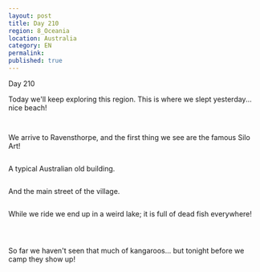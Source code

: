 ```yaml
---
layout: post
title: Day 210
region: 8_Oceania
location: Australia
category: EN
permalink:
published: true
---
```


Day 210

Today we'll keep exploring this region. This is where we slept yesterday... nice beach!

<p><a
href="https://lh3.googleusercontent.com/Ugr5t7-xkchJ5QZiglA6ZdxG_QXSxT-RsWZ-FHHbveCawP3DRHczzB_pis1zAHElM3eV3gA1Z9Lac9U1laqFyAlMGquLzl-BetOBwQHNofq958DuQRt6aY5lp7YF8avJ2sMeaYHkFvK5190AUfwwR6XzQ7X3Pvq0EuqABTvOrdAQVuLUhFBZTzVVwXn-a1bd-fvzY8c_Y7Kzmnbkym1cUUCu88ZT_D8tGT8DZMr9AEvsTAa4oHb8v85VqqJ_1tNb4fliLFm440wW2QBCJ6cJHhnDv4KZqC7Wcx41RcGByhAH_Pat8sp752vSrFyqmxTGjjwyaGm_sVPCVlfbcbyQuwsd-SfNSmMzuJStAJ5BqSnf49lMsAV8kiFNaEhdEOVRh-5-mvYEsuTtcVlN8KVxmsmUEAqg9LGnHiH1j7lpcKdBRP-QZAU_HavxH2k4Lb1RhDF72MOajYyQ3g2JJ9PaBqb0f9S-lvvGk0GIey5vtOo70bIo1K7KuJr5juGu52ncT1_OrdIYLhfeLktFnOXCzJuRJakTAuq00D8EUO0xqOykfBf0y9pFG5w9neL-hW6Y5l_ooMTzYtG6Gvvbkebtw85_j5ozzzmf08YoFLcveZfah3p1YeCHbMdMZnlv_EOAjdmqmmSmWUxe_U-TEQ-epc0U1-L1dj8KqUvLw9OrW8BZ9bfTh4IbQmzvVYBjc1Tmoc8tLcKSKBxlYsfWzrPx4DAu=w669-h502-no"><img 
src="https://lh3.googleusercontent.com/Ugr5t7-xkchJ5QZiglA6ZdxG_QXSxT-RsWZ-FHHbveCawP3DRHczzB_pis1zAHElM3eV3gA1Z9Lac9U1laqFyAlMGquLzl-BetOBwQHNofq958DuQRt6aY5lp7YF8avJ2sMeaYHkFvK5190AUfwwR6XzQ7X3Pvq0EuqABTvOrdAQVuLUhFBZTzVVwXn-a1bd-fvzY8c_Y7Kzmnbkym1cUUCu88ZT_D8tGT8DZMr9AEvsTAa4oHb8v85VqqJ_1tNb4fliLFm440wW2QBCJ6cJHhnDv4KZqC7Wcx41RcGByhAH_Pat8sp752vSrFyqmxTGjjwyaGm_sVPCVlfbcbyQuwsd-SfNSmMzuJStAJ5BqSnf49lMsAV8kiFNaEhdEOVRh-5-mvYEsuTtcVlN8KVxmsmUEAqg9LGnHiH1j7lpcKdBRP-QZAU_HavxH2k4Lb1RhDF72MOajYyQ3g2JJ9PaBqb0f9S-lvvGk0GIey5vtOo70bIo1K7KuJr5juGu52ncT1_OrdIYLhfeLktFnOXCzJuRJakTAuq00D8EUO0xqOykfBf0y9pFG5w9neL-hW6Y5l_ooMTzYtG6Gvvbkebtw85_j5ozzzmf08YoFLcveZfah3p1YeCHbMdMZnlv_EOAjdmqmmSmWUxe_U-TEQ-epc0U1-L1dj8KqUvLw9OrW8BZ9bfTh4IbQmzvVYBjc1Tmoc8tLcKSKBxlYsfWzrPx4DAu=w669-h502-no" class="oversize" alt=""></a></p>

<p><a
href="https://lh3.googleusercontent.com/P9jOZ_ShxFbU1UKjLzxTz60Xo1zak53Q3aLpPBNHIYvA2jAArbAKrp8uv8ZSsyb9YP_UYUlFhi8NlEuSoJLlxSZmS5KOTSJYW1IJOOYinrBeZstNvi7s__FkYQcjqbeBjuGWLKXQxYfOlc80zgSP6qYeOJgkBzPdtmgiovsmZpq6-rMui5plc7rO6kuhWPK9oubtxUSB5kVxXswaDJsdsokHJVPlJQyQX5mXTTSFoyX-ny1uSxR8hftPeCkEESgvJK-QI6122sci3mOqukQfFVn7rtt63mKaMIMV2P8zuobbiClmKZAYQWrblyGlZfeh12cbB_yFHdZoOFk7DMzJfjilbUknir3rj1J3zJZ2Ue8ENgKrOzjIDc8CuuwEFb_zwaiEiThLxMv_E6TaEiIIMkQe4UBawWTtPd5KjXE6TtWuot-tKvgFJ0icBBGd9PEK1JwX9TvfX4kOqdJGWLlly7232SXVu_cXlR8vN0lz0qzUlXHnTF9sF4y1uOM0WmWKJ3QuyLoi8Pam0FDT9ebMQ7cpZf6zodsu9aoQbBF_J8XWOAAPZPpefnsCvDe9gzcovZhQ_HKVScFHoVZvJJkQzdA-FWRE8ipbx5RYd3o1mHcNzOCqwjB-ADef-J1wEzJMP_rZR_AWgdIaopUuaLjlTT01kt9P6lZFmZYo9TEduqb1pLbG5kSsDeSMmHPJUQ7Q3oB1_tg_A5lcQ4f9_rvhvIUr=w836-h627-no"><img 
src="https://lh3.googleusercontent.com/P9jOZ_ShxFbU1UKjLzxTz60Xo1zak53Q3aLpPBNHIYvA2jAArbAKrp8uv8ZSsyb9YP_UYUlFhi8NlEuSoJLlxSZmS5KOTSJYW1IJOOYinrBeZstNvi7s__FkYQcjqbeBjuGWLKXQxYfOlc80zgSP6qYeOJgkBzPdtmgiovsmZpq6-rMui5plc7rO6kuhWPK9oubtxUSB5kVxXswaDJsdsokHJVPlJQyQX5mXTTSFoyX-ny1uSxR8hftPeCkEESgvJK-QI6122sci3mOqukQfFVn7rtt63mKaMIMV2P8zuobbiClmKZAYQWrblyGlZfeh12cbB_yFHdZoOFk7DMzJfjilbUknir3rj1J3zJZ2Ue8ENgKrOzjIDc8CuuwEFb_zwaiEiThLxMv_E6TaEiIIMkQe4UBawWTtPd5KjXE6TtWuot-tKvgFJ0icBBGd9PEK1JwX9TvfX4kOqdJGWLlly7232SXVu_cXlR8vN0lz0qzUlXHnTF9sF4y1uOM0WmWKJ3QuyLoi8Pam0FDT9ebMQ7cpZf6zodsu9aoQbBF_J8XWOAAPZPpefnsCvDe9gzcovZhQ_HKVScFHoVZvJJkQzdA-FWRE8ipbx5RYd3o1mHcNzOCqwjB-ADef-J1wEzJMP_rZR_AWgdIaopUuaLjlTT01kt9P6lZFmZYo9TEduqb1pLbG5kSsDeSMmHPJUQ7Q3oB1_tg_A5lcQ4f9_rvhvIUr=w836-h627-no" class="oversize" alt=""></a></p>

We arrive to Ravensthorpe, and the first thing we see are the famous Silo Art! 

<p><a
href="https://lh3.googleusercontent.com/sbAoll5PzYCrHh79Dio3L6HHgMhO8GVmWP4Ss1f5Ht65calD5ZgRWFTtTvut7qstG1fOeapveb9ol1J7DWcdk2LHsTnDnEA4kPxeooIexWWzliEPAgJ14-8umoPuMpO4K5R0eI8sevDaA0U02eyWxOpfmOUgcWXkvyLdNqf1IyhVPZV1PZz_Z5RsU3epUTU9k9h1Ra7HgGO-pQYbbFwo6kZOiDOB_qrTYUKe5vhgt4cC51o1cyFgQLCBsySAolhq4JE_3_gA2x8762NkNX-QVcUf4SaTG25rxUhwcgwwC8e8sOGAqb1jWLyERmC9soWx9gMXicYL57vX9OLEU3UbzdZtYZ1hFEt7gKeMtQL2pLyXey4SVJbq9NRWpMquXU18H0LCXSCKXwBDvpbVO6CNCZI2g3qQb-WAV-wkdm7oxAshNKLrRsSRZDHfbWdNLmLF1cpyfqAfI-NCt1dlVBzQzplpvFCn_s1cJ4xzr74QB4X_Sn66OShhS66GIMsdGqsgGFATAE3LzeCZNiOFjdYUF7dVbaQg6993bBd36gMwgz1WbYyNqIdgqjvE_ysUW319a09HHxJ1UZs3TU9s-63d44BHfUARzBfq4kiWi2CGnx61KvARBemSIL2X0kcKXlROixuhIHstPlkElsQdNH2qCmp3QQTSDEYZ8OhuN_1A6hVEnjlayzjwkz5ckMrqf3Oh7oPJTcjQr2-sDX7Ut6_hf-I_=w669-h502-no"><img 
src="https://lh3.googleusercontent.com/sbAoll5PzYCrHh79Dio3L6HHgMhO8GVmWP4Ss1f5Ht65calD5ZgRWFTtTvut7qstG1fOeapveb9ol1J7DWcdk2LHsTnDnEA4kPxeooIexWWzliEPAgJ14-8umoPuMpO4K5R0eI8sevDaA0U02eyWxOpfmOUgcWXkvyLdNqf1IyhVPZV1PZz_Z5RsU3epUTU9k9h1Ra7HgGO-pQYbbFwo6kZOiDOB_qrTYUKe5vhgt4cC51o1cyFgQLCBsySAolhq4JE_3_gA2x8762NkNX-QVcUf4SaTG25rxUhwcgwwC8e8sOGAqb1jWLyERmC9soWx9gMXicYL57vX9OLEU3UbzdZtYZ1hFEt7gKeMtQL2pLyXey4SVJbq9NRWpMquXU18H0LCXSCKXwBDvpbVO6CNCZI2g3qQb-WAV-wkdm7oxAshNKLrRsSRZDHfbWdNLmLF1cpyfqAfI-NCt1dlVBzQzplpvFCn_s1cJ4xzr74QB4X_Sn66OShhS66GIMsdGqsgGFATAE3LzeCZNiOFjdYUF7dVbaQg6993bBd36gMwgz1WbYyNqIdgqjvE_ysUW319a09HHxJ1UZs3TU9s-63d44BHfUARzBfq4kiWi2CGnx61KvARBemSIL2X0kcKXlROixuhIHstPlkElsQdNH2qCmp3QQTSDEYZ8OhuN_1A6hVEnjlayzjwkz5ckMrqf3Oh7oPJTcjQr2-sDX7Ut6_hf-I_=w669-h502-no" class="oversize" alt=""></a></p>

A typical Australian old building.

<p><a
href="https://lh3.googleusercontent.com/S4968DaUL4K_6Whe8we3wlcXTEfvd1UdGbF6jdALU3iOjEusR8h7MU-saFVkF6uI-0OnPrbcHCRKDzZNQXm4ySNXb0A7VlcW51RzOIQn0asbF8yrp_VogBvmcBthSWvjSlXBbsqR8aUT5xZwvEhKSFwCc3uzGq8hIiF4VzXDdevKxQ466gh3E1l7UebNaHQKuoBXHl6pF0MAuEoply3N0P-Pb5cVYF55BVKV77DiF3zjo2OvRmLIOyCQ0JVJG7McpTBQmZuB0__akwvBTENMwr8Vhay15Vt_V4mYSX9F-8tbYPzjoooC7Srqq2xlMV8ZFahu0eGMJMcZUgB-Kln3wMspE8cU-90ONTeIfiyFJohXnm9SsYFbTt2qBtn4V-bPQ_GibHktaBM8Quz2FJbBfdcyMGbBBlv_uvG8B3vpcL82LQCg59PMtsbLJU4oLF1azvW0dvK6g_eofS4n60dqVHWGWRZkRjCDd8eLzD-PRgwFUU4t30XCbnxlYPFD1i3BmOwW5mwU7HAj-KF-NqF1LcIYnLArRX5am57bjWhuYrsLJVM_V0nCwze_Q3hfcypbi4M6K9S9AGG1cMZYKwtLsK2IfFSBnSLQQjFrrm2YH41yT4AyPq-GRJ4Ivj12vN_xGmlTu-j-_fEJL0dXUPWagA2Hfx04kkklq83esztIBCB0HtrHrujmxNEnyzEkmxyOlpsMlc5rIxje_oqRx6DZ-uCT=w836-h627-no"><img 
src="https://lh3.googleusercontent.com/S4968DaUL4K_6Whe8we3wlcXTEfvd1UdGbF6jdALU3iOjEusR8h7MU-saFVkF6uI-0OnPrbcHCRKDzZNQXm4ySNXb0A7VlcW51RzOIQn0asbF8yrp_VogBvmcBthSWvjSlXBbsqR8aUT5xZwvEhKSFwCc3uzGq8hIiF4VzXDdevKxQ466gh3E1l7UebNaHQKuoBXHl6pF0MAuEoply3N0P-Pb5cVYF55BVKV77DiF3zjo2OvRmLIOyCQ0JVJG7McpTBQmZuB0__akwvBTENMwr8Vhay15Vt_V4mYSX9F-8tbYPzjoooC7Srqq2xlMV8ZFahu0eGMJMcZUgB-Kln3wMspE8cU-90ONTeIfiyFJohXnm9SsYFbTt2qBtn4V-bPQ_GibHktaBM8Quz2FJbBfdcyMGbBBlv_uvG8B3vpcL82LQCg59PMtsbLJU4oLF1azvW0dvK6g_eofS4n60dqVHWGWRZkRjCDd8eLzD-PRgwFUU4t30XCbnxlYPFD1i3BmOwW5mwU7HAj-KF-NqF1LcIYnLArRX5am57bjWhuYrsLJVM_V0nCwze_Q3hfcypbi4M6K9S9AGG1cMZYKwtLsK2IfFSBnSLQQjFrrm2YH41yT4AyPq-GRJ4Ivj12vN_xGmlTu-j-_fEJL0dXUPWagA2Hfx04kkklq83esztIBCB0HtrHrujmxNEnyzEkmxyOlpsMlc5rIxje_oqRx6DZ-uCT=w836-h627-no" class="oversize" alt=""></a></p>

And the main street of the village.

<p><a
href="https://lh3.googleusercontent.com/x01LJmc2Fi97VrvN-kLHljv1AzXx_vrtqw6NkPLUhDaMWFGeyzF4WrWfPQ6Dfr8er1jloru4XaS1wCLs2rqO8c9i9rc926cpDaXJdFRIdnS3__q_7VXvgW6JDnaA1ez-s9F5gAahuMwQHbt406ov0-vJ2KBbgwiY__X25TZhq9aE2CGNCPnw1yLSPsFqzeYhL9FWF0NhaVpq40G7bIpbSCngDCqAcb7ViTrChSOimuBkUFV_vXxUy4uGAYeeBuVpwzLymqTPPfxwKUosGXfv3UHcSPz9BO_fBVaHqWFFenSaGojez4R5a_TObizscUC9v7W1pWhpIMVVPOBGhbJWpWNqPO-iobGRELUi3s1N-h9inifJRStCCJ4hdbQ9xprID2MBCZZnZsVTsqS41AgdE-6jw-aGM3Vw42mcyMxLXsfjzhly5JaksYzmW-OjyhQf1tkf7Zzb3wgbld_XubjmzSS8JfAxA91uRV7G8FMw4ct5lSajdSOkirXiqShcmzOweyaD2jmllgCWNhfaV5ZqXHY9mMCvMeKJ-bHHMvTfOqh5mxOhpYzntRTa0WEhGosoagWzaPckcJNPUukwqI-aIYCvjhVKYs-y8hvkGkt_tXZUlbiO7tjM6SCM2nOhVB4FEweZNsmLQiCRbDhBiONmMB16G82YomDqanrRWxVgCyGq80SdhEHSTN2--cdZeJYtQuQNyxFBkGrfRzfdArwHgzmb=w836-h627-no"><img 
src="https://lh3.googleusercontent.com/x01LJmc2Fi97VrvN-kLHljv1AzXx_vrtqw6NkPLUhDaMWFGeyzF4WrWfPQ6Dfr8er1jloru4XaS1wCLs2rqO8c9i9rc926cpDaXJdFRIdnS3__q_7VXvgW6JDnaA1ez-s9F5gAahuMwQHbt406ov0-vJ2KBbgwiY__X25TZhq9aE2CGNCPnw1yLSPsFqzeYhL9FWF0NhaVpq40G7bIpbSCngDCqAcb7ViTrChSOimuBkUFV_vXxUy4uGAYeeBuVpwzLymqTPPfxwKUosGXfv3UHcSPz9BO_fBVaHqWFFenSaGojez4R5a_TObizscUC9v7W1pWhpIMVVPOBGhbJWpWNqPO-iobGRELUi3s1N-h9inifJRStCCJ4hdbQ9xprID2MBCZZnZsVTsqS41AgdE-6jw-aGM3Vw42mcyMxLXsfjzhly5JaksYzmW-OjyhQf1tkf7Zzb3wgbld_XubjmzSS8JfAxA91uRV7G8FMw4ct5lSajdSOkirXiqShcmzOweyaD2jmllgCWNhfaV5ZqXHY9mMCvMeKJ-bHHMvTfOqh5mxOhpYzntRTa0WEhGosoagWzaPckcJNPUukwqI-aIYCvjhVKYs-y8hvkGkt_tXZUlbiO7tjM6SCM2nOhVB4FEweZNsmLQiCRbDhBiONmMB16G82YomDqanrRWxVgCyGq80SdhEHSTN2--cdZeJYtQuQNyxFBkGrfRzfdArwHgzmb=w836-h627-no" class="oversize" alt=""></a></p>

While we ride we end up in a weird lake; it is full of dead fish everywhere!

<p><a
href="https://lh3.googleusercontent.com/eV_T-DzsY8hBVBElfdBWZ9gFuRam_OaKG15hJJXWN2Za7KuH_XgREQ5Ls_S6_VCCdaQ6vwrSxQKry5i2AfgVS011ZlyaoIOtyJy8MoqSLEVj-A5izAduAuVvnAXGULrcUKtOkn6ZMKoMr10SSrXxTYg3fKgjEhhYkVc0nf80jNR6yVcFqH97TWtfJ_ZJ72jdt7c2md31sr3SKN7Jzk88tuM_Mu1OFKMnJ62Gk7rgXXDO5qlT5FGOZ5fTxpR47j-CyhFGyODjyPgmz6b-GFZ6ITb4kdNDJYViZQ-_faTPs9NivgV4HIJKNJikeEi_X3aP43ATBBPkQAPMvM3fB7nRahxZkxJoHBD9f5gjA2qY9PBvjWaHkMHw8ahQtA9JopCLP4fp6-8HYMcf8DmAn1IL7DbNU4N2YKv3ksPGFN_kofoGUsbU_N2_5M_2YFDqf59TFVDnXLk0wxJJ6uRk7EdHl6sM4pMNuvZ54bcOCPZRNV5V3ccrg3Pk8NaFt0jGPxyOvUiLInB6BjPFw_y-_4w413Q0ahU0Lvs96wQ7aE-nNIaz_A72ahXMytj8KajsZdsjhtnV-ncwsATJaP2SinYhZsVUaupn20S3f-wd6WnAJ_h5L1hti2tTHoi_1bFW5cPXPp3I9aP5Fe0yIW06SYedGsKX7XQB7aPveK0hTHIz0fY76Nkej3x0dgszdwJBMyi33Tq0RyHqX-236uz12I0wGJN3=w836-h627-no"><img 
src="https://lh3.googleusercontent.com/eV_T-DzsY8hBVBElfdBWZ9gFuRam_OaKG15hJJXWN2Za7KuH_XgREQ5Ls_S6_VCCdaQ6vwrSxQKry5i2AfgVS011ZlyaoIOtyJy8MoqSLEVj-A5izAduAuVvnAXGULrcUKtOkn6ZMKoMr10SSrXxTYg3fKgjEhhYkVc0nf80jNR6yVcFqH97TWtfJ_ZJ72jdt7c2md31sr3SKN7Jzk88tuM_Mu1OFKMnJ62Gk7rgXXDO5qlT5FGOZ5fTxpR47j-CyhFGyODjyPgmz6b-GFZ6ITb4kdNDJYViZQ-_faTPs9NivgV4HIJKNJikeEi_X3aP43ATBBPkQAPMvM3fB7nRahxZkxJoHBD9f5gjA2qY9PBvjWaHkMHw8ahQtA9JopCLP4fp6-8HYMcf8DmAn1IL7DbNU4N2YKv3ksPGFN_kofoGUsbU_N2_5M_2YFDqf59TFVDnXLk0wxJJ6uRk7EdHl6sM4pMNuvZ54bcOCPZRNV5V3ccrg3Pk8NaFt0jGPxyOvUiLInB6BjPFw_y-_4w413Q0ahU0Lvs96wQ7aE-nNIaz_A72ahXMytj8KajsZdsjhtnV-ncwsATJaP2SinYhZsVUaupn20S3f-wd6WnAJ_h5L1hti2tTHoi_1bFW5cPXPp3I9aP5Fe0yIW06SYedGsKX7XQB7aPveK0hTHIz0fY76Nkej3x0dgszdwJBMyi33Tq0RyHqX-236uz12I0wGJN3=w836-h627-no" class="oversize" alt=""></a></p>

<p><a
href="https://lh3.googleusercontent.com/BfQcRctkHx20YdGV66gR-TMAMjVGF_JoxJm1GipX_m7IXwCQHlU296gsXwEjPFQJhZFS-Lp3CKlYkRbtQbcY__FrUSS0nXAj8omh0UGWEqpS7oBohmsfhKbDQP8WGKfD7SENIy42telSdLt9WsfbqzHn3idwk7BnB1PFrkI5My-AUU-nlga1pYsPGfM0FM1vGhnwo6g_Zp6cUXzmztkylm_ObpV58u7S9zvtpP_LXBUuruKisZIbABzMEEK3gEqrmwsP7ohhMSrgecEUEcHlixPUT8YF3-klFcAPhVoWR5Vv4UKOikPLHSKu0VOr4BJ3dzVJBKCOmJmUvFniW2Hz32_ps7xyCUU2DCuIkToQi5oQmYo62-elyrkkaIxHnGSWnYnKn-XquiYkn72WkE0HFAHICm6Grkcmcq3YZzynBteqq_3JRzor3JbqrmQ3waxFFwuEH5T3FXbMHZ5KWehRR48K7uNv2o6CloQJTVo9xDk_VJlCvDwUdhvgLoPbvje5fgqM4WlEFRwerCyKcoLomI3uhLzKoDDX_ibxSbiVdeZlposPCphmJZPp4GP2h5uwDMt7LudpYSmvPFl4RIKNNAA5etSyGw5D9wmdDl60qdqGhVR3dSSOD4JaKjLtr6H7XRIgXgEDmhtOVHqbPGz9syFPE2Ot6elD5LPp3M7dMX0J8POGb8muFZHqK5FRMH7h30zAUYjGq9lnC19BZs4nrCFb=w836-h627-no"><img 
src="https://lh3.googleusercontent.com/BfQcRctkHx20YdGV66gR-TMAMjVGF_JoxJm1GipX_m7IXwCQHlU296gsXwEjPFQJhZFS-Lp3CKlYkRbtQbcY__FrUSS0nXAj8omh0UGWEqpS7oBohmsfhKbDQP8WGKfD7SENIy42telSdLt9WsfbqzHn3idwk7BnB1PFrkI5My-AUU-nlga1pYsPGfM0FM1vGhnwo6g_Zp6cUXzmztkylm_ObpV58u7S9zvtpP_LXBUuruKisZIbABzMEEK3gEqrmwsP7ohhMSrgecEUEcHlixPUT8YF3-klFcAPhVoWR5Vv4UKOikPLHSKu0VOr4BJ3dzVJBKCOmJmUvFniW2Hz32_ps7xyCUU2DCuIkToQi5oQmYo62-elyrkkaIxHnGSWnYnKn-XquiYkn72WkE0HFAHICm6Grkcmcq3YZzynBteqq_3JRzor3JbqrmQ3waxFFwuEH5T3FXbMHZ5KWehRR48K7uNv2o6CloQJTVo9xDk_VJlCvDwUdhvgLoPbvje5fgqM4WlEFRwerCyKcoLomI3uhLzKoDDX_ibxSbiVdeZlposPCphmJZPp4GP2h5uwDMt7LudpYSmvPFl4RIKNNAA5etSyGw5D9wmdDl60qdqGhVR3dSSOD4JaKjLtr6H7XRIgXgEDmhtOVHqbPGz9syFPE2Ot6elD5LPp3M7dMX0J8POGb8muFZHqK5FRMH7h30zAUYjGq9lnC19BZs4nrCFb=w836-h627-no" class="oversize" alt=""></a></p>

<p><a
href="https://lh3.googleusercontent.com/M36KI_ne7NYxPdGhjMI0YbAGs0VgmN3fUcLK1BANiI2TIn8AD8OVw1LuQDVm152IhJuP2dIiYm2cGhsWm2zHFkWj1RfK57llTL4ikLq-9Tlc7A5yPwkwIu7qmDYIUwjHxxjUPV2-048t8VIjKWYgXSiALarjtD_SxArtV0uU54A5WVlIYnQHxwcz1mhBvjWjizIW96V0nJ9MQcPRoXPqIQDxIpusSbwPG5FW3GvXELSYmjtOzXFmyAtFTe7mvOGwRk-Ivcy1KkxxO3yr3iUufN8-rvnWMdMQ4Aim7MbU9R_0Kcvb5SwB9fa7_wsKy1y9zxqc1dALDVzfcq2SVmxuSSVJI6qCltGG2peMiEERf18TZ2Wixamz86gdtkNIo77p8lttqBtsNNCU5pwJS2oG-ZrQwJQn0xyrUzrLRsMAZAxUhsuuzrOasQIjApb3j_FjTR5ANFlELxcrbUxskE5x5QPcTokTFgkTZO1x-MAepP-nnT51nHU0HAOYhrXNkSZhyK4c2PYZKnT8CxovYtiF2b30aoLmYNTOwqfovOKEJmTWrrxyJb431cp4tUnKnrZdIfXhs6tFWX_H8vkjfjSYRyksj5sIOIg9YaajVfZqpLvoh429elfnf9I_F9BWnzXs85OK5_kQRcXr0AKKBhmE4JZ0vXv1L6SmfrzT8wEBswPgoITCTMDLLwKGNHtUKFrnMbwXEHS0EJYtYMqhaUymRG75=w836-h627-no"><img 
src="https://lh3.googleusercontent.com/M36KI_ne7NYxPdGhjMI0YbAGs0VgmN3fUcLK1BANiI2TIn8AD8OVw1LuQDVm152IhJuP2dIiYm2cGhsWm2zHFkWj1RfK57llTL4ikLq-9Tlc7A5yPwkwIu7qmDYIUwjHxxjUPV2-048t8VIjKWYgXSiALarjtD_SxArtV0uU54A5WVlIYnQHxwcz1mhBvjWjizIW96V0nJ9MQcPRoXPqIQDxIpusSbwPG5FW3GvXELSYmjtOzXFmyAtFTe7mvOGwRk-Ivcy1KkxxO3yr3iUufN8-rvnWMdMQ4Aim7MbU9R_0Kcvb5SwB9fa7_wsKy1y9zxqc1dALDVzfcq2SVmxuSSVJI6qCltGG2peMiEERf18TZ2Wixamz86gdtkNIo77p8lttqBtsNNCU5pwJS2oG-ZrQwJQn0xyrUzrLRsMAZAxUhsuuzrOasQIjApb3j_FjTR5ANFlELxcrbUxskE5x5QPcTokTFgkTZO1x-MAepP-nnT51nHU0HAOYhrXNkSZhyK4c2PYZKnT8CxovYtiF2b30aoLmYNTOwqfovOKEJmTWrrxyJb431cp4tUnKnrZdIfXhs6tFWX_H8vkjfjSYRyksj5sIOIg9YaajVfZqpLvoh429elfnf9I_F9BWnzXs85OK5_kQRcXr0AKKBhmE4JZ0vXv1L6SmfrzT8wEBswPgoITCTMDLLwKGNHtUKFrnMbwXEHS0EJYtYMqhaUymRG75=w836-h627-no" class="oversize" alt=""></a></p>

So far we haven't seen that much of kangaroos... but tonight before we camp they show up!

<p><a
href="https://lh3.googleusercontent.com/y5_b7CjAIyQ8uoc9Wa4WAU0EGc_I2A-qOdJKAYFMUt1GP2g3-bE7eS4pkq1ZP-4ViUzt7Aj3v5_R0XrFtvzZ_H2GLjUv1ch5VGICT33wM6Aik80-Fi7HzdStGstxbjGVUwzASCkCc5FNoRZZjNZPDZ_5n8QCNTARLtLLSmwNDEDqVVw-GWqBXeL1ieftSidtW0-1DnwoGIXUj4xJPc_vsmgqSQLmhkihee7gqzxyTRmi2OIvQ3ia2Fas7KXOJaT0TadoLWwC2eitC8CnqVt6S6kK6PLmNS9YNUrfxhiPZeUxjPNlwgcNeVCQEFzfphThQz-iydfX_hpM1s1L0IXjFpxq73U6DICe9ofZ4AeSBJUoXupuMQqxG8DJU_bx9_1_zPyMM1o_SigpOQgoS5A_HEmvo-wnb4qu28v1uMw2Y4feYjWyfuOM1frLzWf5i84hinam_dPacMzpeiE1UoiWdF__yNoQC9OAIhJaWuqHN07u4SZnJ2km0Vy0DlWdB2DATdkaahK9-RshPZQNeTvPOA0PC4adpM1E2tXjjN36fkjk6ByFBMnS6y6sypAZEVpsYahy7Grg-vL6gJGSxHcVqXAEf4kFk_lQRe1ub7EXGwLYrGj1bxqXovzWSknUbu1jETeZKPcwre7rUD0FaUVYyCBI5SI-gfS_ctuoEHcc64VABELYX8xNt_TUz37mliw8bb8lzRG_e7yy-WgR8yGi4ffQ=w640-h502-no"><img 
src="https://lh3.googleusercontent.com/y5_b7CjAIyQ8uoc9Wa4WAU0EGc_I2A-qOdJKAYFMUt1GP2g3-bE7eS4pkq1ZP-4ViUzt7Aj3v5_R0XrFtvzZ_H2GLjUv1ch5VGICT33wM6Aik80-Fi7HzdStGstxbjGVUwzASCkCc5FNoRZZjNZPDZ_5n8QCNTARLtLLSmwNDEDqVVw-GWqBXeL1ieftSidtW0-1DnwoGIXUj4xJPc_vsmgqSQLmhkihee7gqzxyTRmi2OIvQ3ia2Fas7KXOJaT0TadoLWwC2eitC8CnqVt6S6kK6PLmNS9YNUrfxhiPZeUxjPNlwgcNeVCQEFzfphThQz-iydfX_hpM1s1L0IXjFpxq73U6DICe9ofZ4AeSBJUoXupuMQqxG8DJU_bx9_1_zPyMM1o_SigpOQgoS5A_HEmvo-wnb4qu28v1uMw2Y4feYjWyfuOM1frLzWf5i84hinam_dPacMzpeiE1UoiWdF__yNoQC9OAIhJaWuqHN07u4SZnJ2km0Vy0DlWdB2DATdkaahK9-RshPZQNeTvPOA0PC4adpM1E2tXjjN36fkjk6ByFBMnS6y6sypAZEVpsYahy7Grg-vL6gJGSxHcVqXAEf4kFk_lQRe1ub7EXGwLYrGj1bxqXovzWSknUbu1jETeZKPcwre7rUD0FaUVYyCBI5SI-gfS_ctuoEHcc64VABELYX8xNt_TUz37mliw8bb8lzRG_e7yy-WgR8yGi4ffQ=w640-h502-no" class="oversize" alt=""></a></p>

<p><a
href="https://lh3.googleusercontent.com/ZOq80y3CYEHFHewSTdQ5tg_VJTIxwCMrR40lrG7YhVb-0S1V8D1vBhu45K-L8hV-2lqiU8XKEknOxpxLJwJB-jwOciYnZTcpJaVlaPcF9xMx_NNIgj_ADpEIfSclE0gUNEW-HIqdUbbYcpnvVRJ85vLXIgGW3EYWpSR7hEwOjJsXSDUDGrI213ill1aoL6lDwbHS-v3401hiHnAeCnCc-2H6SaNIY7GJaHCYKdETXmAY1AUThuGMy2SLTaGA4H7-z4LsugBJ7CReUN3ktm--JDU9Xm66Da4h1UNjNvQPq2DTxXGwRQA_6y05MYbMy1sNnyNWGMEt2gvj0IRQPL89rp0SDjDb9hvry0NPRT63bwu5LNERPspkCd9eIs4JV4TZ0FdRLuj0CmUFMdh0w9DLgwf9Y5cZDjkyO7z4T58QqXW7x2PGfFQMJwU_YTlm22OO-KjElxvNPGlF9U1hGG8SCAXSwzeT1JiVuuVR-ixCLi35uVLJJRgqRpXi-a_yWDDWsxqRNxwPTAUCrqVZUQJ51IhaZyq1o7G_IHFYW0ZMrDAb5jhpgmOxB8QiNzjBwZWL9JWV9m2LFKx7hJoziUk0Kw6cevCtBcSpkXHCilte09TeK_7EpreMbe3V7s0o3TmZ8Nm9TUzaOm4iOEPqvUEJ57LJYpA6cEbpLLvn0PARA9F-hOK-d4rQHX8zGuxLfSRez0Q_01z79qQYx7u6GZp47rFl=w649-h502-no"><img 
src="https://lh3.googleusercontent.com/ZOq80y3CYEHFHewSTdQ5tg_VJTIxwCMrR40lrG7YhVb-0S1V8D1vBhu45K-L8hV-2lqiU8XKEknOxpxLJwJB-jwOciYnZTcpJaVlaPcF9xMx_NNIgj_ADpEIfSclE0gUNEW-HIqdUbbYcpnvVRJ85vLXIgGW3EYWpSR7hEwOjJsXSDUDGrI213ill1aoL6lDwbHS-v3401hiHnAeCnCc-2H6SaNIY7GJaHCYKdETXmAY1AUThuGMy2SLTaGA4H7-z4LsugBJ7CReUN3ktm--JDU9Xm66Da4h1UNjNvQPq2DTxXGwRQA_6y05MYbMy1sNnyNWGMEt2gvj0IRQPL89rp0SDjDb9hvry0NPRT63bwu5LNERPspkCd9eIs4JV4TZ0FdRLuj0CmUFMdh0w9DLgwf9Y5cZDjkyO7z4T58QqXW7x2PGfFQMJwU_YTlm22OO-KjElxvNPGlF9U1hGG8SCAXSwzeT1JiVuuVR-ixCLi35uVLJJRgqRpXi-a_yWDDWsxqRNxwPTAUCrqVZUQJ51IhaZyq1o7G_IHFYW0ZMrDAb5jhpgmOxB8QiNzjBwZWL9JWV9m2LFKx7hJoziUk0Kw6cevCtBcSpkXHCilte09TeK_7EpreMbe3V7s0o3TmZ8Nm9TUzaOm4iOEPqvUEJ57LJYpA6cEbpLLvn0PARA9F-hOK-d4rQHX8zGuxLfSRez0Q_01z79qQYx7u6GZp47rFl=w649-h502-no" class="oversize" alt=""></a></p>

